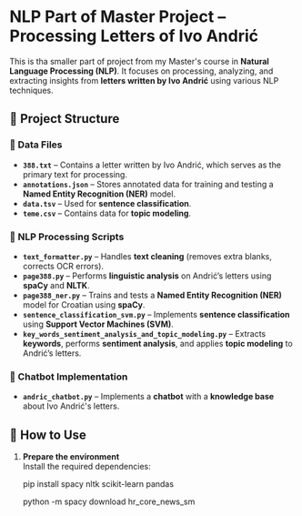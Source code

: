 # NLP Part of Master Project – Processing Letters of Ivo Andrić

This is tha smaller part of project from my Master's course in **Natural Language Processing (NLP)**. It focuses on processing, analyzing, and extracting insights from **letters written by Ivo Andrić** using various NLP techniques.

## 📂 Project Structure

### 🔹 Data Files
- **`388.txt`** – Contains a letter written by Ivo Andrić, which serves as the primary text for processing.
- **`annotations.json`** – Stores annotated data for training and testing a **Named Entity Recognition (NER)** model.
- **`data.tsv`** – Used for **sentence classification**.
- **`teme.csv`** – Contains data for **topic modeling**.

### 🔹 NLP Processing Scripts
- **`text_formatter.py`** – Handles **text cleaning** (removes extra blanks, corrects OCR errors).
- **`page388.py`** – Performs **linguistic analysis** on Andrić’s letters using **spaCy** and **NLTK**.
- **`page388_ner.py`** – Trains and tests a **Named Entity Recognition (NER)** model for Croatian using **spaCy**.
- **`sentence_classification_svm.py`** – Implements **sentence classification** using **Support Vector Machines (SVM)**.
- **`key_words_sentiment_analysis_and_topic_modeling.py`** – Extracts **keywords**, performs **sentiment analysis**, and applies **topic modeling** to Andrić’s letters.

### 🔹 Chatbot Implementation
- **`andric_chatbot.py`** – Implements a **chatbot** with a **knowledge base** about Ivo Andrić's letters.

## 🚀 How to Use

1. **Prepare the environment**  
   Install the required dependencies:
   
   pip install spacy nltk scikit-learn pandas

   python -m spacy download hr_core_news_sm

